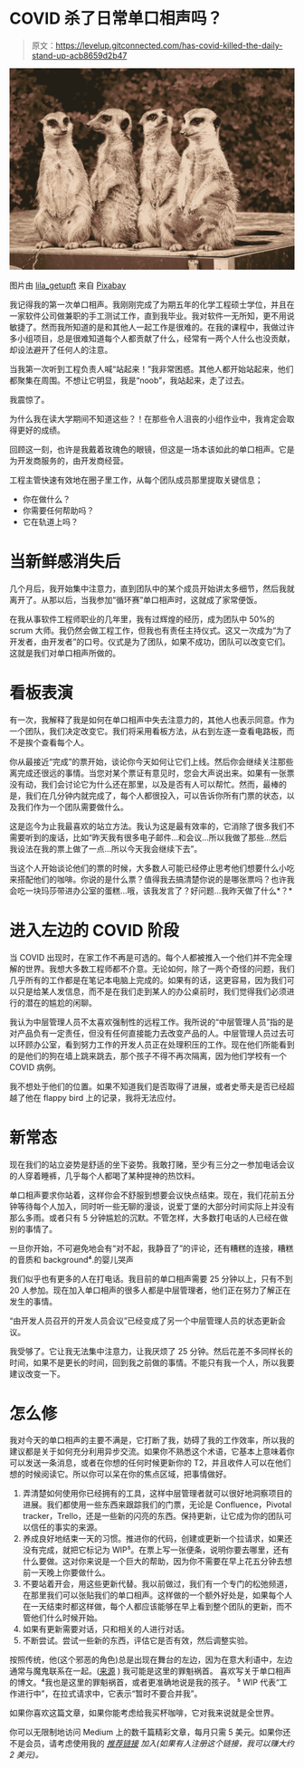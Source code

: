 # COVID 杀了日常单口相声吗？

> 原文：<https://levelup.gitconnected.com/has-covid-killed-the-daily-stand-up-acb8659d2b47>

![](img/30ca324580c4c3a099269e68a9e4a599.png)

图片由 [lila_getupft](https://pixabay.com/users/lila_getupft-19976412/) 来自 [Pixabay](https://pixabay.com)

我记得我的第一次单口相声。我刚刚完成了为期五年的化学工程硕士学位，并且在一家软件公司做兼职的手工测试工作，直到我毕业。我对软件一无所知，更不用说敏捷了。然而我所知道的是和其他人一起工作是很难的。在我的课程中，我做过许多小组项目，总是很难知道每个人都贡献了什么，经常有一两个人什么也没贡献，却设法避开了任何人的注意。

当我第一次听到工程负责人喊“站起来！”我非常困惑。其他人都开始站起来，他们都聚集在周围。不想让它明显，我是“noob”，我站起来，走了过去。

我震惊了。

为什么我在读大学期间不知道这些？！在那些令人沮丧的小组作业中，我肯定会取得更好的成绩。

回顾这一刻，也许是我戴着玫瑰色的眼镜，但这是一场本该如此的单口相声。它是为开发商服务的，由开发商经营。

工程主管快速有效地在圈子里工作，从每个团队成员那里提取关键信息；

*   你在做什么？
*   你需要任何帮助吗？
*   它在轨道上吗？

# 当新鲜感消失后

几个月后，我开始集中注意力，直到团队中的某个成员开始讲太多细节，然后我就离开了。从那以后，当我参加“循环赛”单口相声时，这就成了家常便饭。

在我从事软件工程师职业的几年里，我有过辉煌的经历，成为团队中 50%的 scrum 大师。我仍然会做工程工作，但我也有责任主持仪式。这又一次成为“为了开发者，由开发者”的口号。仪式是为了团队，如果不成功，团队可以改变它们。这就是我们对单口相声所做的。

# 看板表演

有一次，我解释了我是如何在单口相声中失去注意力的，其他人也表示同意。作为一个团队，我们决定改变它。我们将采用看板方法，从右到左逐一查看电路板，而不是挨个查看每个人。

你从最接近“完成”的票开始，谈论你今天如何让它们上线。然后你会继续关注那些离完成还很远的事情。当您对某个票证有意见时，您会大声说出来。如果有一张票没有动，我们会讨论它为什么还在那里，以及是否有人可以帮忙。然而，最棒的是，我们在几分钟内就完成了，每个人都很投入，可以告诉你所有门票的状态，以及我们作为一个团队需要做什么。

这是迄今为止我最喜欢的站立方法。我认为这是最有效率的，它消除了很多我们不需要听到的废话，比如“昨天我有很多电子邮件…和会议…所以我做了那些…然后我设法在我的票上做了一点…所以今天我会继续下去”。

当这个人开始谈论他们的票的时候，大多数人可能已经停止思考他们想要什么小吃来搭配他们的咖啡。你说的是什么票？值得我去搞清楚你说的是哪张票吗？也许我会吃一块玛莎带进办公室的蛋糕…哦，该我发言了？好问题…我昨天做了什么*？*

# 进入左边的 COVID 阶段

当 COVID 出现时，在家工作不再是可选的。每个人都被推入一个他们并不完全理解的世界。我想大多数工程师都不介意。无论如何，除了一两个奇怪的问题，我们几乎所有的工作都是在笔记本电脑上完成的。如果有的话，这更容易，因为我们可以只是给某人发信息，而不是在我们走到某人的办公桌前时，我们觉得我们必须进行的潜在的尴尬的闲聊。

我认为中层管理人员不太喜欢强制性的远程工作。我所说的“中层管理人员”指的是对产品负有一定责任，但没有任何直接能力去改变产品的人。中层管理人员过去可以环顾办公室，看到努力工作的开发人员正在处理积压的工作。现在他们所能看到的是他们的狗在墙上跳来跳去，那个孩子不得不再次隔离，因为他们学校有一个 COVID 病例。

我不想处于他们的位置。如果不知道我们是否取得了进展，或者史蒂夫是否已经超越了他在 flappy bird 上的记录，我将无法应付。

# 新常态

现在我们的站立姿势是舒适的坐下姿势。我敢打赌，至少有三分之一参加电话会议的人穿着睡裤，几乎每个人都喝了某种提神的热饮料。

单口相声要求你站着，这样你会不舒服到想要会议快点结束。现在，我们花前五分钟等待每个人加入，同时听一些无聊的漫谈，说爱丁堡的大部分时间实际上并没有那么多雨。或者只有 5 分钟尴尬的沉默。不管怎样，大多数打电话的人已经在做别的事情了。

一旦你开始，不可避免地会有“对不起，我静音了”的评论，还有糟糕的连接，糟糕的音质和 background⁴.的婴儿哭声

我们似乎也有更多的人在打电话。我目前的单口相声需要 25 分钟以上，只有不到 20 人参加。现在加入单口相声的很多人都是中层管理者，他们正在努力了解正在发生的事情。

“由开发人员召开的开发人员会议”已经变成了另一个中层管理人员的状态更新会议。

我受够了。它让我无法集中注意力，让我厌烦了 25 分钟。然后花差不多同样长的时间，如果不是更长的时间，回到我之前做的事情。不能只有我一个人，所以我要建议改变一下。

# 怎么修

我对今天的单口相声的主要不满是，它打断了我，妨碍了我的工作效率，所以我的建议都是关于如何充分利用异步交流。如果你不熟悉这个术语，它基本上意味着你可以发送一条消息，或者在你想的任何时候更新你的 T2，并且收件人可以在他们想的时候阅读它。所以你可以呆在你的焦点区域，把事情做好。

1.  弄清楚如何使用你已经拥有的工具，这样中层管理者就可以很好地洞察项目的进展。我们都使用一些东西来跟踪我们的门票，无论是 Confluence，Pivotal tracker，Trello，还是一些新的闪亮的东西。保持更新，让它成为你的团队可以信任的事实的来源。
2.  养成良好地结束一天的习惯。推进你的代码，创建或更新一个拉请求，如果还没有完成，就把它标记为 WIP⁵。在票上写一张便条，说明你要去哪里，还有什么要做。这对你来说是一个巨大的帮助，因为你不需要在早上花五分钟去想前一天晚上你要做什么。
3.  不要站着开会，用这些更新代替。我以前做过，我们有一个专门的松弛频道，在那里我们可以张贴我们的单口相声。这样做的一个额外好处是，如果每个人在一天结束时都这样做，每个人都应该能够在早上看到整个团队的更新，而不管他们什么时候开始。
4.  如果有更新需要对话，只和相关的人进行对话。
5.  不断尝试。尝试一些新的东西，评估它是否有效，然后调整实验。

按照传统，他(这个邪恶的角色)总是出现在舞台的左边，因为在意大利语中，左边通常与魔鬼联系在一起。([来源](https://lithub.com/evil-enters-from-the-left-on-pantomime-and-the-classic-stage/) )
我可能是这里的罪魁祸首。
喜欢写关于单口相声的博文。⁴我也是这里的罪魁祸首，或者更准确地说是我的孩子。
⁵ WIP 代表“工作进行中”，在拉式请求中，它表示“暂时不要合并我”。

如果你喜欢这篇文章，如果你能考虑给我买杯咖啡，它对我来说就是全世界。

你可以无限制地访问 Medium 上的数千篇精彩文章，每月只需 5 美元。如果你还不是会员，请考虑使用我的 [*推荐链接*](https://richard-t-bell90.medium.com/membership) *加入(如果有人注册这个链接，我可以赚大约 2 美元)。*